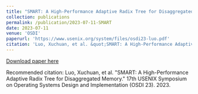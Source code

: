 ```yaml
---
title: "SMART: A High-Performance Adaptive Radix Tree for Disaggregated Memory"
collection: publications
permalink: /publication/2023-07-11-SMART
date: 2023-07-11
venue: 'OSDI'
paperurl: 'https://www.usenix.org/system/files/osdi23-luo.pdf'
citation: 'Luo, Xuchuan, et al. &quot;SMART: A High-Performance Adaptive Radix Tree for Disaggregated Memory.&quot; 17th USENIX Symposium on Operating Systems Design and Implementation (OSDI 23). 2023.'
---
```


<a href='https://www.usenix.org/system/files/osdi23-luo.pdf'>Download paper here</a>

Recommended citation: Luo, Xuchuan, et al. "SMART: A High-Performance Adaptive Radix Tree for Disaggregated Memory." 17th USENIX Symposium on Operating Systems Design and Implementation (OSDI 23). 2023.